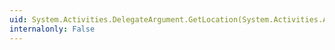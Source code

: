 ```yaml
---
uid: System.Activities.DelegateArgument.GetLocation(System.Activities.ActivityContext)
internalonly: False
---
```

